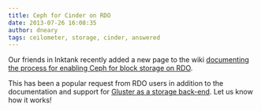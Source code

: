 ```yaml
---
title: Ceph for Cinder on RDO
date: 2013-07-26 16:08:35
author: dneary
tags: ceilometer, storage, cinder, answered
---
```


Our friends in Inktank recently added a new page to the wiki [documenting the process for enabling Ceph for block storage on RDO](http://openstack.redhat.com/Using_Ceph_for_Block_Storage_with_RDO).

This has been a popular request from RDO users in addition to the documentation and support for [Gluster as a storage back-end](http://www.gluster.org/community/documentation/index.php/GlusterFS_Cinder). Let us know how it works!